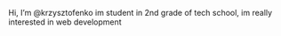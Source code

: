Hi, I’m @krzysztofenko
im student in 2nd grade of tech school, im really interested in web development
